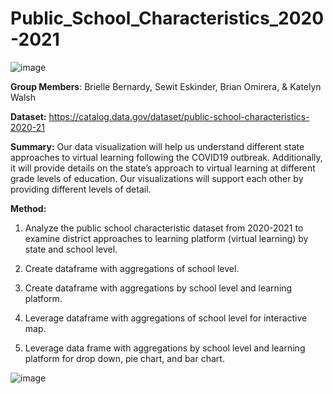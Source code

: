 # Public_School_Characteristics_2020-2021

![image](https://user-images.githubusercontent.com/119619559/233237830-4c9c308e-d302-4f47-a595-9c36eacbb106.png)

**Group Members**:
Brielle Bernardy,
Sewit Eskinder,
Brian Omirera, &
Katelyn Walsh

**Dataset:**   https://catalog.data.gov/dataset/public-school-characteristics-2020-21

**Summary:** 
Our data visualization will help us understand different state approaches to virtual learning following the COVID19 outbreak. Additionally, it will provide details on the state’s approach to virtual learning at different grade levels of education. Our visualizations will support each other by providing different levels of detail. 

**Method:**

1. Analyze the public school characteristic dataset from 2020-2021 to examine district approaches to learning platform (virtual learning) by state and school level. 

2. Create dataframe with aggregations of school level.

3. Create dataframe with aggregations by school level and learning platform.

4. Leverage dataframe with aggregations of school level for interactive map.

5. Leverage data frame with aggregations by school level and learning platform for drop down, pie chart, and bar chart.

![image](https://user-images.githubusercontent.com/119619559/233237020-7ca38037-c35c-4e0c-919a-02881c8d9072.png)
